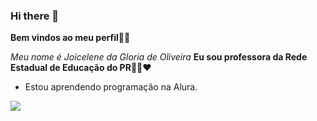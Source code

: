 ### Hi there 👋
**Bem vindos ao meu perfil**🌻💮

_Meu nome é Joicelene da Gloria de Oliveira_ **Eu sou professora da Rede Estadual de Educação do PR**👩‍🏫❤️
- Estou aprendendo programação na Alura. 

![](https://media.tenor.com/UyHqH4Z5ji4AAAAM/bear-hello.gif)
